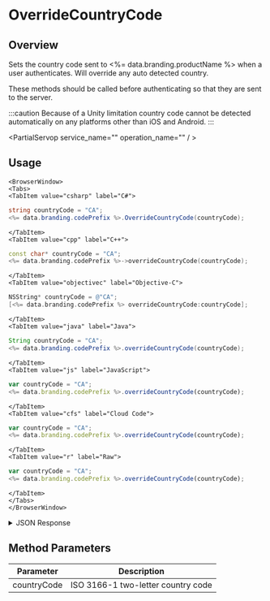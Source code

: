 # OverrideCountryCode
## Overview
Sets the country code sent to <%= data.branding.productName %> when a user authenticates. Will override any auto detected country.

These methods should be called before authenticating so that they are sent to the server.

:::caution
Because of a Unity limitation country code cannot be detected automatically on any platforms other than iOS and Android.
:::

<PartialServop service_name="" operation_name="" / >

## Usage

```mdx-code-block
<BrowserWindow>
<Tabs>
<TabItem value="csharp" label="C#">
```

```csharp
string countryCode = "CA";
<%= data.branding.codePrefix %>.OverrideCountryCode(countryCode);
```

```mdx-code-block
</TabItem>
<TabItem value="cpp" label="C++">
```

```cpp
const char* countryCode = "CA";
<%= data.branding.codePrefix %>->overrideCountryCode(countryCode);
```

```mdx-code-block
</TabItem>
<TabItem value="objectivec" label="Objective-C">
```

```objectivec
NSString* countryCode = @"CA";
[<%= data.branding.codePrefix %> overrideCountryCode:countryCode];
```

```mdx-code-block
</TabItem>
<TabItem value="java" label="Java">
```

```java
String countryCode = "CA";
<%= data.branding.codePrefix %>.overrideCountryCode(countryCode);
```

```mdx-code-block
</TabItem>
<TabItem value="js" label="JavaScript">
```

```javascript
var countryCode = "CA";
<%= data.branding.codePrefix %>.overrideCountryCode(countryCode);
```

```mdx-code-block
</TabItem>
<TabItem value="cfs" label="Cloud Code">
```

```javascript
var countryCode = "CA";
<%= data.branding.codePrefix %>.overrideCountryCode(countryCode);
```

```mdx-code-block
</TabItem>
<TabItem value="r" label="Raw">
```

```javascript
var countryCode = "CA";
<%= data.branding.codePrefix %>.overrideCountryCode(countryCode);
```

```mdx-code-block
</TabItem>
</Tabs>
</BrowserWindow>
```

<details>
<summary>JSON Response</summary>


</details>

## Method Parameters
Parameter | Description
--------- | -----------
countryCode | ISO 3166-1 two-letter country code


